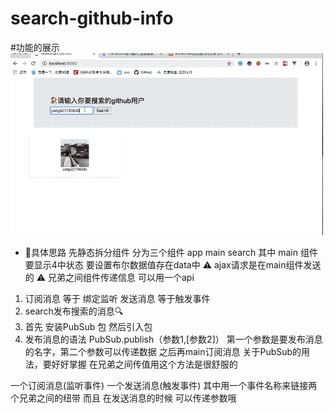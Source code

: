 # search-github-info
#功能的展示 
![avatar](/githubinfo.gif)
+ 🚥具体思路 先静态拆分组件
分为三个组件 app main search 
其中 main 组件要显示4中状态 要设置布尔数据值存在data中
⚠️ ajax请求是在main组件发送的
⚠️ 兄弟之间组件传递信息  可以用一个api 
1. 订阅消息 等于 绑定监听  发送消息 等于触发事件
2. search发布搜索的消息🔍
3. 首先 安装PubSub 包 然后引入包 
4. 发布消息的语法 PubSub.publish（参数1,[参数2]）
第一个参数是要发布消息的名字，第二个参数可以传递数据
之后再main订阅消息 关于PubSub的用法，要好好掌握  在兄弟之间传值用这个方法是很舒服的

一个订阅消息(监听事件)  一个发送消息(触发事件) 其中用一个事件名称来链接两个兄弟之间的纽带
而且 在发送消息的时候 可以传递参数哦

